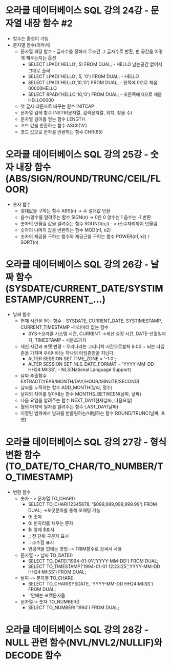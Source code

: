 # 오라클 데이터베이스 SQL 강의 24강 - 문자열 내장 함수 #2
* 함수는 중첩이 가능
* 문자열 함수(이어서)
   * 문자열 패딩 함수 - 글자수를 정해서 무조건 그 글자수로 반환, 빈 공간을 어떻게 채우는지는 옵션
      * SELECT LPAD('HELLO', 5) FROM DUAL;    - HELLO  남는공간 없어서 그대로 출력
      * SELECT LPAD('HELLO', 5, '0') FROM DUAL;  - HELLO 
      * SELECT LPAD('HELLO',10,'0') FROM DUAL;   - 왼쪽에 0으로 채움 00000HELLO
      * SELECT RPAD('HELLO',10,'0') FROM DUAL;    - 오른쪽에 0으로 채움 HELLO0000
   *  첫 글자 대문자로 바꾸는 함수 INITCAP
   *  문자열 검색 함수 INSTR(문자열, 검색문자열, 위치, 찾을 수)
   *  문자열 길이를 얻는 함수 LENGTH
   *  코드 값을 반환하는 함수 ASCII('A')
   *  코드 값으로 문자를 반환하는 함수 CHR(65)

# 오라클 데이터베이스 SQL 강의 25강 - 숫자 내장 함수(ABS/SIGN/ROUND/TRUNC/CEIL/FLOOR)
* 숫자 함수
   * 절대값을 구하는 함수 ABS(n) -> 수 절대값 반환
   * 음수/양수를 알려주는 함수 SIGN(n) ->  0은 0 양수는 1 음수는 -1 반환
   * 숫자의 반올림 값을 알려주는 함수 ROUND(n,i) - > i소수자리까지 반올림
   * 숫자의 나머지 값을 반환하는 함수 MOD(n1, n2)
   * 숫자의 제곱을 구하는 함수와 제곱근을 구하는 함수 POWER(n1,n2) / SQRT(n)

# 오라클 데이터베이스 SQL 강의 26강 - 날짜 함수(SYSDATE/CURRENT_DATE/SYSTIMESTAMP/CURRENT_...)
* 날짜 함수
   * 현재 시간을 얻는 함수 - SYSDATE, CURRENT_DATE, SYSTIMESTAMP, CURRENT_TIMESTAMP -파라미터 없는 함수
      * SYS->오라클 시스템 시간, CURRENT ->세션 설정 시간,  DATE-년월일까지, TIMESTAMP - 시분초까지 
   * 세션 시간과 포맷 변경 - 우리나라는 그리니치 시간으로붙처 9:00 + 되는 타임존을 가지며 우리나라는 하나의 타임존만을 지닌다.
      * ALTER SESSION SET TIME_ZONE = '-1:0';
      * ALTER SESSION SET NLS_DATE_FORMAT = 'YYYY-MM-DD HH24:MI:SS';  - NLS(National Language Support) 
   * 날짜 추출함수 EXTRACT(YEAR/MONTH/DAY/HOUR/MINUTE/SECOND)
   * 날짜를 누적하는 함수 ADD_MONTH(날짜, 정수) 
   * 날짜의 차이를 알아내는 함수 MONTHS_BETWEEN(날짜, 날짜)
   * 다음 요일을 알려주는 함수 NEXT_DAY(현재날짜, 다음요일)
   * 월의 마지막 일자를 알려주는 함수 LAST_DAY(날짜)
   * 지정된 범위에서 날짜를 반올림하는/내림하는 함수 ROUND/TRUNC(날짜, 포멧)

# 오라클 데이터베이스 SQL 강의 27강 - 형식 변환 함수(TO_DATE/TO_CHAR/TO_NUMBER/TO_TIMESTAMP)
* 변환 함수
   * 숫자 - > 문자열 TO_CHAR()
      * SELECT TO_CHAR(12345678, '$099,999,999,999.99') FROM DUAL; ->포맷문자를 통해 포매팅 가능
      * 9: 숫자
      * 0: 빈자리를 채우는 문자
      * $: 앞에 $표시
      * ,: 천 단위 구분자 표시
      * .: 소수점 표시 
      * 빈공백을 없애는 방법 -> TRIM함수로 감싸서 사용
   * 문자열 -> 날짜  TO_DATE()
      * SELECT TO_DATE('1994-01-01','YYYY-MM-DD') FROM DUAL;
      * SELECT TO_TIMESTAMP('1994-01-01 12:23:25','YYYY-MM-DD HH24:MI:SS') FROM DUAL;
   * 날짜 -> 문자열  TO_CHAR()
      * SELECT TO_CHAR(SYSDATE, 'YYYY-MM-DD HH24:MI:SS') FROM DUAL;
      * ''안에는 포맷문자들
   * 문자열-> 숫자   TO_NUMBER() 
     * SELECT TO_NUMBER('1994') FROM DUAL; 

# 오라클 데이터베이스 SQL 강의 28강 - NULL 관련 함수(NVL/NVL2/NULLIF)와 DECODE 함수
